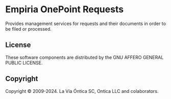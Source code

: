 ﻿# Empiria OnePoint Requests

Provides management services for requests and their documents in order to be filed or processed.

## License

These software components are distributed by the GNU AFFERO GENERAL PUBLIC LICENSE.

## Copyright

Copyright © 2009-2024. La Vía Óntica SC, Ontica LLC and colaborators.
